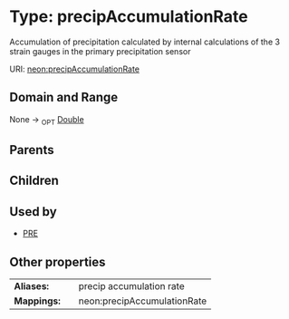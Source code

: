 
# Type: precipAccumulationRate


Accumulation of precipitation calculated by internal calculations of the 3 strain gauges in the primary precipitation sensor

URI: [neon:precipAccumulationRate](https://data.neonscience.org/precipAccumulationRate)


## Domain and Range

None ->  <sub>OPT</sub> [Double](types/Double.md)

## Parents


## Children


## Used by

 * [PRE](PRE.md)

## Other properties

|  |  |  |
| --- | --- | --- |
| **Aliases:** | | precip accumulation rate |
| **Mappings:** | | neon:precipAccumulationRate |

